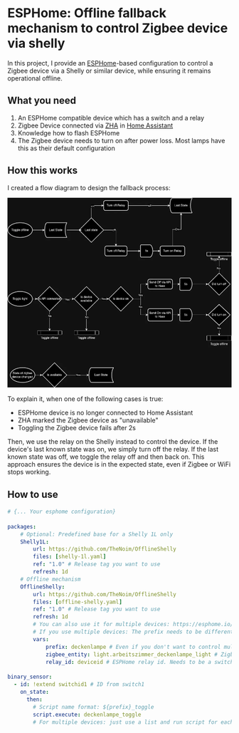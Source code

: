 # ESPHome: Offline fallback mechanism to control Zigbee device via shelly

In this project, I provide an [ESPHome](https://esphome.io/)-based configuration to control a Zigbee device via a Shelly or similar device, while ensuring it remains operational offline.

## What you need

1. An ESPHome compatible device which has a switch and a relay
2. Zigbee Device connected via [ZHA](https://www.home-assistant.io/integrations/zha/) in [Home Assistant](https://www.home-assistant.io/)
3. Knowledge how to flash ESPHome
4. The Zigbee device needs to turn on after power loss. Most lamps have this as their default configuration

## How this works

I created a flow diagram to design the fallback process:

![Flow Diagram](assets/Flow%20Diagram.webp)

To explain it, when one of the following cases is true:

- ESPHome device is no longer connected to Home Assistant
- ZHA marked the Zigbee device as "unavailable"
- Toggling the Zigbee device fails after 2s

Then, we use the relay on the Shelly instead to control the device. If the device's last known state was on, we simply turn off the relay. If the last known state was off, we toggle the relay off and then back on. This approach ensures the device is in the expected state, even if Zigbee or WiFi stops working.

## How to use

```yaml your-esphome-config.yaml
# {... Your esphome configuration}

packages:
    # Optional: Predefined base for a Shelly 1L only
    Shelly1L:
        url: https://github.com/TheNoim/OfflineShelly
        files: [shelly-1l.yaml]
        ref: "1.0" # Release tag you want to use
        refresh: 1d
    # Offline mechanism
    OfflineShelly:
        url: https://github.com/TheNoim/OfflineShelly
        files: [offline-shelly.yaml]
        ref: "1.0" # Release tag you want to use
        refresh: 1d
        # You can also use it for multiple devices: https://esphome.io/components/packages#packages-as-templates
        # If you use multiple devices: The prefix needs to be different for each device. The relay can be the same
        vars:
            prefix: deckenlampe # Even if you don't want to control multiple device, you need to specify a prefix. It needs to follow the rules for an ESPHome id https://esphome.io/guides/configuration-types.html#config-id 
            zigbee_entity: light.arbeitszimmer_deckenlampe_light # Zigbee entity id in hass
            relay_id: deviceid # ESPHome relay id. Needs to be a switch

binary_sensor:
  - id: !extend switchid1 # ID from switch1
    on_state:
      then:
        # Script name format: ${prefix}_toggle
        script.execute: deckenlampe_toggle
        # For multiple devices: just use a list and run script for each prefix
```